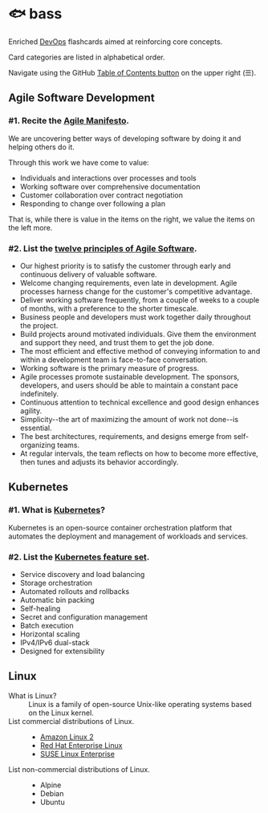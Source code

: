 # 🐟 bass

Enriched [DevOps](https://en.wikipedia.org/wiki/DevOps) flashcards aimed at reinforcing core concepts.

Card categories are listed in alphabetical order.

Navigate using the GitHub [Table of Contents button](https://github.blog/changelog/2021-04-13-table-of-contents-support-in-markdown-files/) on the upper right (☰).

## Agile Software Development

### #1. Recite the [Agile Manifesto](https://en.wikipedia.org/wiki/Agile_software_development).

We are uncovering better ways of developing software by doing it and helping others do it.

Through this work we have come to value:

- Individuals and interactions over processes and tools
- Working software over comprehensive documentation
- Customer collaboration over contract negotiation
- Responding to change over following a plan

That is, while there is value in the items on the right, we value the items on the left more.

### #2. List the [twelve principles of Agile Software](https://agilemanifesto.org/principles.html).

- Our highest priority is to satisfy the customer through early and continuous delivery of valuable software.
- Welcome changing requirements, even late in development. Agile processes harness change for the customer's competitive advantage.
- Deliver working software frequently, from a couple of weeks to a couple of months, with a preference to the shorter timescale.
- Business people and developers must work together daily throughout the project.
- Build projects around motivated individuals. Give them the environment and support they need, and trust them to get the job done.
- The most efficient and effective method of conveying information to and within a development team is face-to-face conversation.
- Working software is the primary measure of progress.
- Agile processes promote sustainable development. The sponsors, developers, and users should be able to maintain a constant pace indefinitely.
- Continuous attention to technical excellence and good design enhances agility.
- Simplicity--the art of maximizing the amount of work not done--is essential.
- The best architectures, requirements, and designs emerge from self-organizing teams.
- At regular intervals, the team reflects on how to become more effective, then tunes and adjusts its behavior accordingly.

## Kubernetes

### #1. What is [Kubernetes](https://kubernetes.io/docs/concepts/overview/)?

Kubernetes is an open-source container orchestration platform that automates the deployment and management of workloads and services.

### #2. List the [Kubernetes feature set](https://kubernetes.io/docs/concepts/overview/#why-you-need-kubernetes-and-what-can-it-do).

- Service discovery and load balancing
- Storage orchestration
- Automated rollouts and rollbacks
- Automatic bin packing
- Self-healing
- Secret and configuration management
- Batch execution
- Horizontal scaling
- IPv4/IPv6 dual-stack
- Designed for extensibility

## Linux

<dl>
  <dt>What is Linux?</dt>
  <dd>Linux is a family of open-source Unix-like operating systems based on the Linux kernel.</dd>

  <dt>List commercial distributions of Linux.</dt>
  <dd>
    <ul>
      <li><a href="https://aws.amazon.com/amazon-linux-2">Amazon Linux 2</a></li>
      <li><a href="https://www.redhat.com/en/technologies/linux-platforms/enterprise-linux">Red Hat Enterprise Linux</a></li>
      <li><a href="https://www.suse.com/products/server/">SUSE Linux Enterprise</a></li>
    </ul>
  </dd>

  <dt>List non-commercial distributions of Linux.</dt>
  <dd>
    <ul>
      <li>Alpine</li>
      <li>Debian</li>
      <li>Ubuntu</li>
    </ul>
  </dd>


